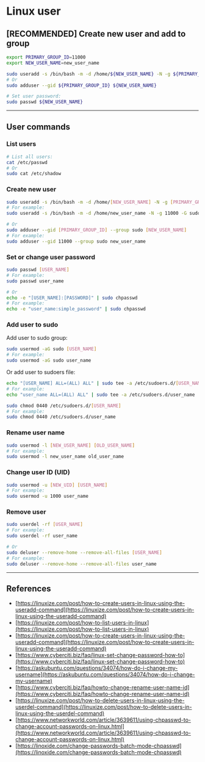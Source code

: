 # Linux user

## [RECOMMENDED] Create new user and add to group

```sh
export PRIMARY_GROUP_ID=11000
export NEW_USER_NAME=new_user_name

sudo useradd -s /bin/bash -m -d /home/${NEW_USER_NAME} -N -g ${PRIMARY_GROUP_ID} ${NEW_USER_NAME}
# Or
sudo adduser --gid ${PRIMARY_GROUP_ID} ${NEW_USER_NAME}

# Set user password:
sudo passwd ${NEW_USER_NAME}
```

---

## User commands

### List users

```sh
# List all users:
cat /etc/passwd
# Or
sudo cat /etc/shadow
```

### Create new user

```sh
sudo useradd -s /bin/bash -m -d /home/[NEW_USER_NAME] -N -g [PRIMARY_GROUP_ID] -G sudo [NEW_USER_NAME]
# For example:
sudo useradd -s /bin/bash -m -d /home/new_user_name -N -g 11000 -G sudo new_user_name

# Or
sudo adduser --gid [PRIMARY_GROUP_ID] --group sudo [NEW_USER_NAME]
# For example:
sudo adduser --gid 11000 --group sudo new_user_name
```

### Set or change user password

```sh
sudo passwd [USER_NAME]
# For example:
sudo passwd user_name

# Or
echo -e "[USER_NAME]:[PASSWORD]" | sudo chpasswd
# For example:
echo -e "user_name:simple_password" | sudo chpasswd
```

### Add user to sudo

Add user to sudo group:

```sh
sudo usermod -aG sudo [USER_NAME]
# For example:
sudo usermod -aG sudo user_name
```

Or add user to sudoers file:

```sh
echo "[USER_NAME] ALL=(ALL) ALL" | sudo tee -a /etc/sudoers.d/[USER_NAME]
# For example:
echo "user_name ALL=(ALL) ALL" | sudo tee -a /etc/sudoers.d/user_name

sudo chmod 0440 /etc/sudoers.d/[USER_NAME]
# For example:
sudo chmod 0440 /etc/sudoers.d/user_name
```

### Rename user name

```sh
sudo usermod -l [NEW_USER_NAME] [OLD_USER_NAME]
# For example:
sudo usermod -l new_user_name old_user_name
```

### Change user ID (UID)

```sh
sudo usermod -u [NEW_UID] [USER_NAME]
# For example:
sudo usermod -u 1000 user_name
```

### Remove user

```sh
sudo userdel -rf [USER_NAME]
# For example:
sudo userdel -rf user_name

# Or
sudo deluser --remove-home --remove-all-files [USER_NAME]
# For example:
sudo deluser --remove-home --remove-all-files user_name
```

---

## References

* [https://linuxize.com/post/how-to-create-users-in-linux-using-the-useradd-command](https://linuxize.com/post/how-to-create-users-in-linux-using-the-useradd-command)
* [https://linuxize.com/post/how-to-list-users-in-linux](https://linuxize.com/post/how-to-list-users-in-linux)
* [https://linuxize.com/post/how-to-create-users-in-linux-using-the-useradd-command](https://linuxize.com/post/how-to-create-users-in-linux-using-the-useradd-command)
* [https://www.cyberciti.biz/faq/linux-set-change-password-how-to](https://www.cyberciti.biz/faq/linux-set-change-password-how-to)
* [https://askubuntu.com/questions/34074/how-do-i-change-my-username](https://askubuntu.com/questions/34074/how-do-i-change-my-username)
* [https://www.cyberciti.biz/faq/howto-change-rename-user-name-id](https://www.cyberciti.biz/faq/howto-change-rename-user-name-id)
* [https://linuxize.com/post/how-to-delete-users-in-linux-using-the-userdel-command](https://linuxize.com/post/how-to-delete-users-in-linux-using-the-userdel-command)
* [https://www.networkworld.com/article/3639611/using-chpasswd-to-change-account-passwords-on-linux.html](https://www.networkworld.com/article/3639611/using-chpasswd-to-change-account-passwords-on-linux.html)
* [https://linoxide.com/change-passwords-batch-mode-chpasswd](https://linoxide.com/change-passwords-batch-mode-chpasswd)
